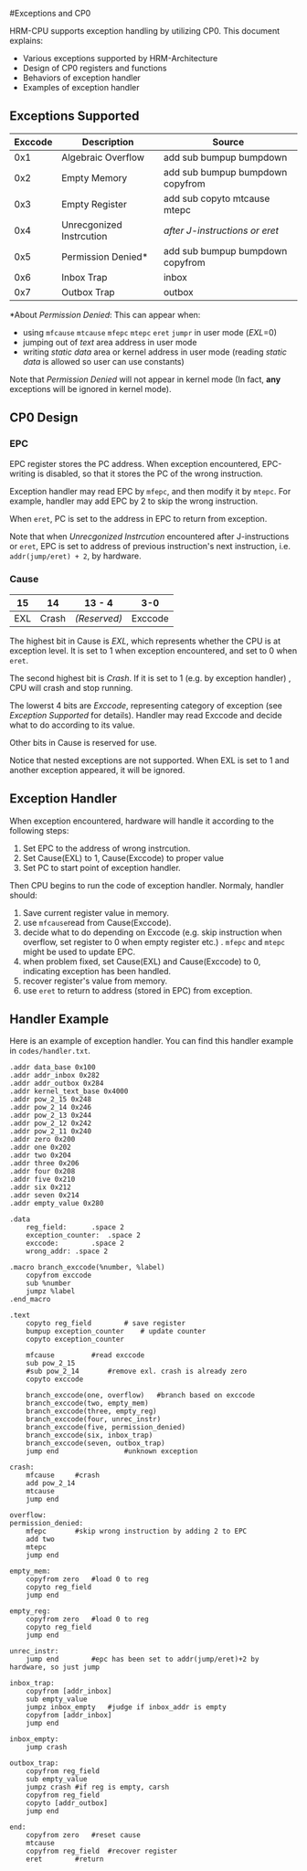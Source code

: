 #Exceptions and CP0

HRM-CPU supports exception handling by utilizing CP0.  This document explains:

+ Various exceptions supported by HRM-Architecture
+ Design of CP0 registers and functions
+ Behaviors of exception handler
+ Examples of exception handler



## Exceptions Supported

| Exccode | Description              | Source                           |
| ------- | ------------------------ | -------------------------------- |
| 0x1     | Algebraic Overflow       | add sub bumpup bumpdown          |
| 0x2     | Empty Memory             | add sub bumpup bumpdown copyfrom |
| 0x3     | Empty Register           | add sub copyto mtcause mtepc     |
| 0x4     | Unrecgonized Instrcution | *after J-instructions or eret*   |
| 0x5     | Permission Denied*       | add sub bumpup bumpdown copyfrom |
| 0x6     | Inbox Trap               | inbox                            |
| 0x7     | Outbox Trap              | outbox                           |

*About *Permission Denied*: This can appear when:

* using `mfcause` `mtcause` `mfepc` `mtepc` `eret` `jumpr` in user mode (*EXL*=0)
* jumping out of  *text* area address in user mode
* writing *static data* area or kernel address in user mode (reading *static data* is allowed so user can use constants)

Note that *Permission Denied* will not appear in kernel mode (In fact, **any** exceptions will be ignored in kernel mode).



## CP0 Design

### EPC 

EPC register stores the PC address. When exception encountered, EPC-writing is disabled, so that it stores the PC of the wrong instruction.

Exception handler may read EPC by `mfepc`, and then modify it by `mtepc`. For example, handler may add EPC by 2 to skip the wrong instruction.

When `eret`, PC is set to the address in EPC to return from exception.

Note that when *Unrecgonized Instrcution* encountered after J-instructions or `eret`, EPC is set to address of previous instruction's next instruction, i.e. `addr(jump/eret) + 2`, by hardware.

### Cause

| 15   | 14    | 13 - 4       | 3-0     |
| ---- | ----- | ------------ | ------- |
| EXL  | Crash | *(Reserved)* | Exccode |

The highest bit in Cause is *EXL*, which represents whether the CPU is at exception level. It is set to 1 when exception encountered, and set to 0 when `eret`.

The second highest bit is *Crash*. If it is set to 1 (e.g. by exception handler) , CPU will crash and stop running.

The lowerst 4 bits are *Exccode*, representing category of exception (see *Exception Supported* for details). Handler may read Exccode and decide what to do according to its value.

Other bits in Cause is reserved for use.

Notice that nested exceptions are not supported. When EXL is set to 1 and another exception appeared, it will be ignored.



## Exception Handler

When exception encountered, hardware will handle it according to the following steps:

1. Set EPC to the address of wrong instrcution.
2. Set Cause(EXL) to 1, Cause(Exccode) to proper value
3. Set PC to start point of exception handler.

Then CPU begins to run the code of exception handler. Normaly, handler should:

1. Save current register value in memory.
2. use `mfcause`read from Cause(Exccode).
3. decide what to do depending on Exccode (e.g. skip instruction when overflow, set register to 0 when empty register etc.) .  `mfepc` and `mtepc` might be used to update EPC.
4. when problem fixed, set Cause(EXL) and Cause(Exccode) to 0, indicating exception has been handled.
5. recover register's value from memory.
6. use `eret` to return to address (stored in EPC) from exception.



## Handler Example

Here is an example of exception handler. You can find this handler example in `codes/handler.txt`.

```assembly
.addr data_base 0x100
.addr addr_inbox 0x282
.addr addr_outbox 0x284
.addr kernel_text_base 0x4000
.addr pow_2_15 0x248
.addr pow_2_14 0x246
.addr pow_2_13 0x244
.addr pow_2_12 0x242
.addr pow_2_11 0x240
.addr zero 0x200
.addr one 0x202
.addr two 0x204
.addr three 0x206
.addr four 0x208
.addr five 0x210
.addr six 0x212
.addr seven 0x214
.addr empty_value 0x280

.data
	reg_field:		.space 2 
	exception_counter:	.space 2
	exccode:		.space 2
	wrong_addr:	.space 2

.macro branch_exccode(%number, %label)
	copyfrom exccode
	sub %number
	jumpz %label
.end_macro

.text
	copyto reg_field 		# save register
	bumpup exception_counter	# update counter
	copyto exception_counter

	mfcause			#read exccode
	sub pow_2_15
	#sub pow_2_14		#remove exl. crash is already zero
	copyto exccode

	branch_exccode(one, overflow)	#branch based on exccode
	branch_exccode(two, empty_mem)
	branch_exccode(three, empty_reg)
	branch_exccode(four, unrec_instr)
	branch_exccode(five, permission_denied)
	branch_exccode(six, inbox_trap)
	branch_exccode(seven, outbox_trap)
	jump end				#unknown exception

crash:
	mfcause		#crash
	add pow_2_14
	mtcause
	jump end

overflow:
permission_denied:
	mfepc		#skip wrong instruction by adding 2 to EPC
	add two
	mtepc
	jump end

empty_mem:
	copyfrom zero	#load 0 to reg
	copyto reg_field
	jump end
	
empty_reg:
	copyfrom zero	#load 0 to reg
	copyto reg_field
	jump end

unrec_instr:
	jump end		#epc has been set to addr(jump/eret)+2 by hardware, so just jump

inbox_trap:
	copyfrom [addr_inbox]
	sub empty_value
	jumpz inbox_empty	#judge if inbox_addr is empty
	copyfrom [addr_inbox]
	jump end
	
inbox_empty:
	jump crash

outbox_trap:
	copyfrom reg_field
	sub empty_value
	jumpz crash	#if reg is empty, carsh
	copyfrom reg_field
	copyto [addr_outbox]
	jump end

end:
	copyfrom zero	#reset cause
	mtcause
	copyfrom reg_field	#recover register
	eret		#return
```

